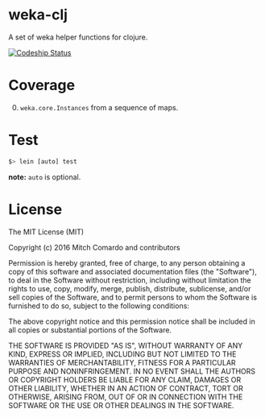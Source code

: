 weka-clj
===

A set of weka helper functions for clojure.

[![Codeship Status](https://codeship.com/projects/c5a62ca0-6402-0134-a722-7ac11de88606/status?branch=master)](https://www.codeship.io/projects/175508)

# Coverage

0. `weka.core.Instances` from a sequence of maps.

# Test

```sh
$> lein [auto] test
```

**note:** `auto` is optional.

# License

The MIT License (MIT)

Copyright (c) 2016 Mitch Comardo and contributors

Permission is hereby granted, free of charge, to any person obtaining a copy of this software and associated documentation files (the "Software"), to deal in the Software without restriction, including without limitation the rights to use, copy, modify, merge, publish, distribute, sublicense, and/or sell copies of the Software, and to permit persons to whom the Software is furnished to do so, subject to the following conditions:

The above copyright notice and this permission notice shall be included in all copies or substantial portions of the Software.

THE SOFTWARE IS PROVIDED "AS IS", WITHOUT WARRANTY OF ANY KIND, EXPRESS OR IMPLIED, INCLUDING BUT NOT LIMITED TO THE WARRANTIES OF MERCHANTABILITY, FITNESS FOR A PARTICULAR PURPOSE AND NONINFRINGEMENT. IN NO EVENT SHALL THE AUTHORS OR COPYRIGHT HOLDERS BE LIABLE FOR ANY CLAIM, DAMAGES OR OTHER LIABILITY, WHETHER IN AN ACTION OF CONTRACT, TORT OR OTHERWISE, ARISING FROM, OUT OF OR IN CONNECTION WITH THE SOFTWARE OR THE USE OR OTHER DEALINGS IN THE SOFTWARE.
